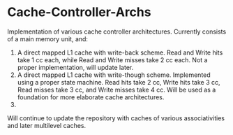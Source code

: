 # Cache-Controller-Archs
Implementation of various cache controller architectures. Currently consists of a main memory unit, and:
1)  A direct mapped L1 cache with write-back scheme. Read and Write hits take 1 cc each, while Read and Write misses take 2 cc each. Not a proper implementation, will update later. 
2)  A direct mapped L1 cache with write-though scheme. Implemented using a proper state machine. Read hits take 2 cc, Write hits take 3 cc, Read misses take 3 cc, and Write misses take 4 cc. Will be used as a foundation for more elaborate cache architectures.
3)  
Will continue to update the repository with caches of various associativities and later multilevel caches.
